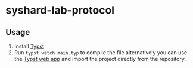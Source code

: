 # syshard-lab-protocol

## Usage

1. Install [Typst](https://github.com/typst/typst)
2. Run `typst watch main.typ` to compile the file alternatively you can use the [Typst web app](https://typst.app/) and import the project directly from the repository.